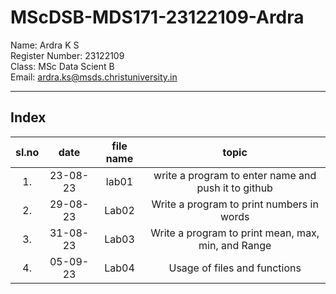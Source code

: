 # MScDSB-MDS171-23122109-Ardra 

Name: Ardra K S    
Register Number: 23122109   
Class: MSc Data Scient B   
Email: ardra.ks@msds.christuniversity.in

***
## Index
|sl.no|date|file name|topic|
|:----:|:----:|:---:|:----:|
|1.|23-08-23|lab01|write a program to enter name and push it to github|
|2.|29-08-23|Lab02|Write a program to print numbers in words|
|3.|31-08-23|Lab03|Write a program to print mean, max, min, and Range|
|4.|05-09-23|Lab04|Usage of files and functions|
